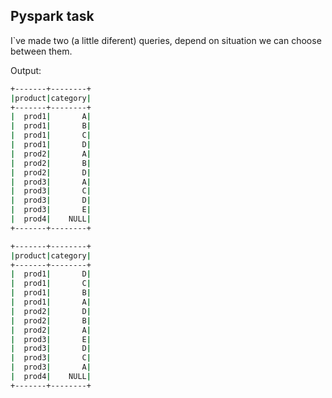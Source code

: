 ## Pyspark task

I`ve made
two (a little diferent) queries, depend on
situation we can choose between them.

Output:

```bash
+-------+--------+                                                              
|product|category|
+-------+--------+
|  prod1|       A|
|  prod1|       B|
|  prod1|       C|
|  prod1|       D|
|  prod2|       A|
|  prod2|       B|
|  prod2|       D|
|  prod3|       A|
|  prod3|       C|
|  prod3|       D|
|  prod3|       E|
|  prod4|    NULL|
+-------+--------+

+-------+--------+
|product|category|
+-------+--------+
|  prod1|       D|
|  prod1|       C|
|  prod1|       B|
|  prod1|       A|
|  prod2|       D|
|  prod2|       B|
|  prod2|       A|
|  prod3|       E|
|  prod3|       D|
|  prod3|       C|
|  prod3|       A|
|  prod4|    NULL|
+-------+--------+
```
